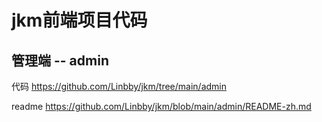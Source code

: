 # jkm前端项目代码

## 管理端 -- admin 

代码
https://github.com/Linbby/jkm/tree/main/admin

readme
https://github.com/Linbby/jkm/blob/main/admin/README-zh.md
